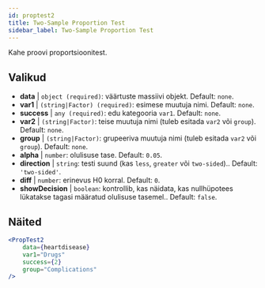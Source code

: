 ```yaml
---
id: proptest2
title: Two-Sample Proportion Test
sidebar_label: Two-Sample Proportion Test
---
```


Kahe proovi proportsioonitest.

## Valikud

* __data__ | `object (required)`: väärtuste massiivi objekt. Default: `none`.
* __var1__ | `(string|Factor) (required)`: esimese muutuja nimi. Default: `none`.
* __success__ | `any (required)`: edu kategooria `var1`. Default: `none`.
* __var2__ | `(string|Factor)`: teise muutuja nimi (tuleb esitada `var2` või `group`). Default: `none`.
* __group__ | `(string|Factor)`: grupeeriva muutuja nimi (tuleb esitada `var2` või `group`). Default: `none`.
* __alpha__ | `number`: olulisuse tase. Default: `0.05`.
* __direction__ | `string`: testi suund (kas `less`, `greater` või `two-sided`).. Default: `'two-sided'`.
* __diff__ | `number`: erinevus H0 korral. Default: `0`.
* __showDecision__ | `boolean`: kontrollib, kas näidata, kas nullhüpotees lükatakse tagasi määratud olulisuse tasemel.. Default: `false`.


## Näited

```jsx live
<PropTest2
    data={heartdisease} 
    var1="Drugs"
    success={2}
    group="Complications"
/>
```
